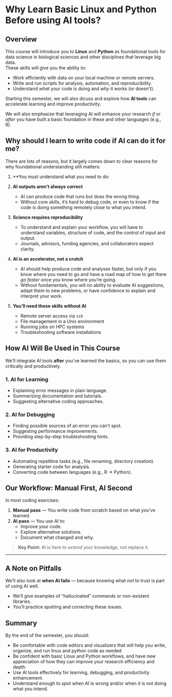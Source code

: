 # Why Learn Basic Linux and Python Before using AI tools?

## Overview
This course will introduce you to **Linux** and **Python** as foundational tools for data science in biological sciences and other disciplines that leverage big data.  
These skills will give you the ability to:
- Work efficiently with data on your local machine or remote servers.
- Write and run scripts for analysis, automation, and reproducibility.
- Understand *what* your code is doing and *why* it works (or doesn't).

Starting this semester, we will also dicuss and explore how **AI tools** can accelerate learning and improve productivity.  

We will also emphasize that leveraging AI will enhance your research *if* or *after* you have built a basic foundation in these and other languages (e.g., R).



## Why should I learn to write code if AI can do it for me?


There are lots of reasons, but it largely comes down to clear reasons for why foundational understanding still matters:


1. **You must understand what you need to do:
1. **AI outputs aren’t always correct**  
   - AI can produce code that runs but does the wrong thing.
   - Without core skills, it’s hard to debug code, or even to know if the code is doing something remotely close to what you intend.

2. **Science requires reproducibility**  
   - To understand and explain your workflow, you will have to understand variables, structure of code, and the control of input and output.
   - Journals, advisors, funding agencies, and collaborators expect clarity.

3. **AI is an accelerator, not a crutch**  
   - AI should help produce code and analyses faster, but only if you know where you need to go and have a road map of how to get there *go faster* once you know where you’re going.
   - Without fundamentals, you will no ability to evaluate AI suggestions, adapt them to new problems, or have confidence to explain and interpret your work.

4. **You’ll need these skills without AI**  
   - Remote server access via `ssh`  
   - File management in a Unix environment  
   - Running jobs on HPC systems  
   - Troubleshooting software installations


## How AI Will Be Used in This Course

We’ll integrate AI tools **after** you’ve learned the basics, so you can use them critically and productively.

### 1. **AI for Learning**
- Explaining error messages in plain language.
- Summarizing documentation and tutorials.
- Suggesting alternative coding approaches.

### 2. **AI for Debugging**
- Finding possible sources of an error you can’t spot.
- Suggesting performance improvements.
- Providing step-by-step troubleshooting hints.

### 3. **AI for Productivity**
- Automating repetitive tasks (e.g., file renaming, directory creation).
- Generating starter code for analysis.
- Converting code between languages (e.g., R → Python).


## Our Workflow: Manual First, AI Second

In most coding exercises:
1. **Manual pass** — You write code from scratch based on what you’ve learned.
2. **AI pass** — You use AI to:
   - Improve your code.
   - Explore alternative solutions.
   - Document what changed and why.

> **Key Point:** AI is here to *extend* your knowledge, not replace it.

---

## A Note on Pitfalls
We’ll also look at **when AI fails** — because knowing what *not* to trust is part of using AI well.
- We’ll give examples of “hallucinated” commands or non-existent libraries.
- You’ll practice spotting and correcting these issues.


## Summary
By the end of the semester, you should:
- Be comfortable with code editors and visualizers that will help you write, organize, and run linux and python code as needed
- Be confident with basic Linux and Python workflows, and have new appreciation of how they can improve your research efficiency and depth
- Use AI tools effectively for learning, debugging, and productivity enhancement.
- Understand enough to spot when AI is wrong and/or when it is not doing what you intend.

